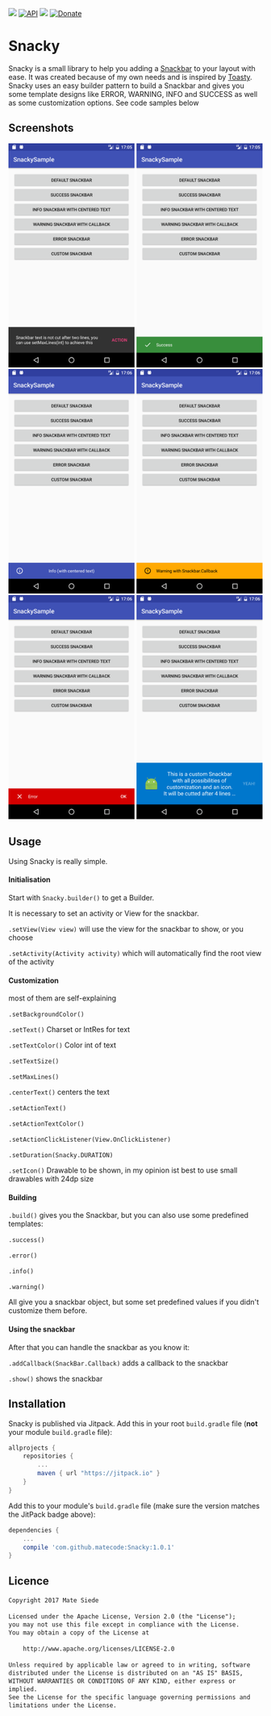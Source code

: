 [![](https://jitpack.io/v/matecode/Snacky.svg)](https://jitpack.io/#matecode/Snacky)
[![API](https://img.shields.io/badge/API-9%2B-blue.svg?style=flat)](https://android-arsenal.com/api?level=9)
[![](https://img.shields.io/badge/LibHunt-Snacky-7DA800.svg?style=flat)](https://android.libhunt.com/project/snacky)
[![Donate](https://img.shields.io/badge/Donate-PayPal-green.svg)](https://www.paypal.com/cgi-bin/webscr?cmd=_s-xclick&hosted_button_id=6VZNLDZS4R35A)

# Snacky

Snacky is a small library to help you adding a [Snackbar](https://developer.android.com/reference/android/support/design/widget/Snackbar.html) to your layout with ease. It was created because of my own needs and is inspired by [Toasty](https://github.com/GrenderG/Toasty). Snacky uses an easy builder pattern to build a Snackbar and gives you some template designs like ERROR, WARNING, INFO and SUCCESS as well as some customization options. See code samples below

## Screenshots

<img src="screenshots/default.png" alt="Default" width="250">
<img src="screenshots/success.png" alt="Success" width="250">
<img src="screenshots/info.png" alt="Info" width="250">
<img src="screenshots/warning.png" alt="Warning" width="250">
<img src="screenshots/error.png" alt="Error" width="250">
<img src="screenshots/custom.png" alt="Custom" width="250">

## Usage

Using Snacky is really simple. 

#### Initialisation

Start with `Snacky.builder()` to get a Builder. 

It is necessary to set an activity or View for the snackbar.

`.setView(View view)` will use the view for the snackbar to show, or you choose

`.setActivity(Activity activity)` which will automatically find the root view of the activity

#### Customization

most of them are self-explaining

`.setBackgroundColor()`

`.setText()` Charset or IntRes for text

`.setTextColor()` Color int of text

`.setTextSize()` 

`.setMaxLines()`

`.centerText()` centers the text

`.setActionText()`

`.setActionTextColor()`

`.setActionClickListener(View.OnClickListener)`

`.setDuration(Snacky.DURATION)`

`.setIcon()` Drawable to be shown, in my opinion ist best to use small drawables with 24dp size

#### Building

`.build()` gives you the Snackbar, but you can also use some predefined templates:

`.success()`

`.error()`

`.info()`

`.warning()`

All give you a snackbar object, but some set predefined values if you didn't customize them before.

#### Using the snackbar

After that you can handle the snackbar as you know it:

`.addCallback(SnackBar.Callback)` adds a callback to the snackbar

`.show()` shows the snackbar


## Installation

Snacky is published via Jitpack. Add this in your root `build.gradle` file (**not** your module `build.gradle` file):

```gradle
allprojects {
    repositories {
        ...
        maven { url "https://jitpack.io" }
    }
}
```

Add this to your module's `build.gradle` file (make sure the version matches the JitPack badge above):

```gradle
dependencies {
    ...
    compile 'com.github.matecode:Snacky:1.0.1'
}
```

## Licence

```
Copyright 2017 Mate Siede

Licensed under the Apache License, Version 2.0 (the "License");
you may not use this file except in compliance with the License.
You may obtain a copy of the License at

    http://www.apache.org/licenses/LICENSE-2.0

Unless required by applicable law or agreed to in writing, software
distributed under the License is distributed on an "AS IS" BASIS,
WITHOUT WARRANTIES OR CONDITIONS OF ANY KIND, either express or implied.
See the License for the specific language governing permissions and
limitations under the License.
```